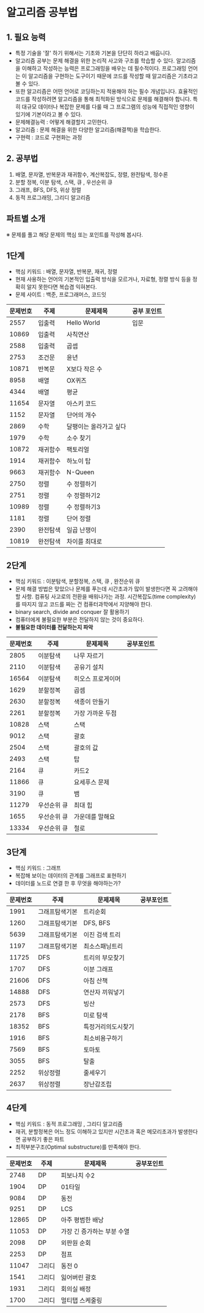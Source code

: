 # 알고리즘 공부법

## 1. 필요 능력

- 특정 기술을 '잘' 하기 위해서는 기초와 기본을 단단히 하라고 배웁니다.
- 알고리즘 공부는 문제 해결을 위한 논리적 사고와 구조를 학습할 수 있다. 알고리즘을 이해하고 작성하는 능력은 프로그래밍을 배우는 데 필수적이다. 프로그래밍 언어는 이 알고리즘을 구현하는 도구이기 때문에 코드를 작성할 때 알고리즘은 기초라고 볼 수 있다.
- 또한 알고리즘은 어떤 언어로 코딩하는지 적용해야 하는 필수 개념입니다. 효율적인 코드를 작성하려면 알고리즘을 통해 최적화된 방식으로 문제를 해결해야 합니다. 특히 대규모 데이터나 복잡한 문제를 다룰 때 그 프로그램의 성능에 직접적인 영향이 있기에 기본이라고 볼 수 있다.
- 문제해결능력 : 어떻게 해결할지 고민한다.
- 알고리즘 : 문제 해결을 위한 다양한 알고리즘(해결책)을 학습한다.
- 구현력 : 코드로 구현화는 과정

## 2. 공부법

1. 배열, 문자열, 반복문과 재귀함수, 계산복잡도, 정렬, 완전탐색, 정수론
2. 분할 정복, 이분 탐색, 스택, 큐 , 우선순위 큐
3. 그래프, BFS, DFS, 위상 정렬
4. 동적 프로그래밍, 그리디 알고리즘

## 파트별 소개

※ 문제를 풀고 해당 문제의 핵심 또는 포인트를 작성해 봅시다.

## 1단계

- 핵심 키워드 : 배열, 문자열, 반복문, 재귀, 정렬
- 현재 사용하는 언어의 기본적인 입출력 방식을 모르거나, 자료형, 정렬 방식 등을 정확히 알지 못한다면 복습겸 익혀본다.
- 문제 사이트 : 백준, 프로그래머스, 코드잇

| 문제번호 | 주제 | 문제제목 | 공부 포인트 |
| --- | --- | --- | --- |
| 2557 | 입출력 | Hello World | 입문 |
| 10869 | 입출력 | 사칙연산 |  |
| 2588 | 입출력 | 곱셉 |  |
| 2753 | 조건문 | 윤년 |  |
| 10871 | 반복문 | X보다 작은 수 |  |
| 8958 | 배열 | OX퀴즈 |  |
| 4344 | 배열 | 평균 |  |
| 11654 | 문자열 | 아스키 코드 |  |
| 1152 | 문자열 | 단어의 개수 |  |
| 2869 | 수학 | 달팽이는 올라가고 싶다 |  |
| 1979 | 수학 | 소수 찾기 |  |
| 10872 | 재귀함수 | 팩토리얼 |  |
| 1914 | 재귀함수 | 하노이 탑 |  |
| 9663 | 재귀함수 | N-Queen |  |
| 2750 | 정렬 | 수 정렬하기 |  |
| 2751 | 정렬 | 수 정렬하기2 |  |
| 10989 | 정렬 | 수 정렬하기3 |  |
| 1181 | 정렬 | 단어 정렬 |  |
| 2390 | 완전탐색 | 일곱 난쟁이 |  |
| 10819 | 완전탐색 | 차이를 최대로 |  |

## 2단계

- 핵심 키워드 : 이분탐색, 분할정복, 스택, 큐 , 완전순위 큐
- 문제 해결 방법은 맞았으나 문제를 푸는데 시간초과가 많이 발생한다면 꼭 고려해야할 사항. 컴퓨팅 사고로의 전환을 배워나가는 과정. 시간복잡도(time complexity)를 따지지 않고 코드를 짜는 건 컴퓨터과학에서 지양해야 한다.
- binary search, divide and conquer 잘 활용하기
- 컴퓨터에게 불필요한 부분은 전달하지 않는 것이 중요하다.
- **불필요한 데이터를 전달하는지 파악**

| 문제번호 | 주제 | 문제제목 | 공부포인트 |
| --- | --- | --- | --- |
| 2805 | 이분탐색 | 나무 자르기 |  |
| 2110 | 이분탐색 | 공유기 설치 |  |
| 16564 | 이분탐색 | 히오스 프로게이머 |  |
| 1629 | 분할정복 | 곱셈 |  |
| 2630 | 분할정복 | 색종이 만들기 |  |
| 2261 | 분할정복 | 가장 가까운 두점 |  |
| 10828 | 스택 | 스택 |  |
| 9012 | 스택 | 괄호 |  |
| 2504 | 스택 | 괄호의 값 |  |
| 2493 | 스택 | 탑 |  |
| 2164 | 큐 | 카드2 |  |
| 11866 | 큐 | 요세푸스 문제 |  |
| 3190 | 큐 | 뱀 |  |
| 11279 | 우선순위 큐 | 최대 힙 |  |
| 1655 | 우선순위 큐 | 가운데를 말해요 |  |
| 13334 | 우선순위 큐 | 철로 |  |

## 3단계

- 핵심 키워드 : 그래프
- 복잡해 보이는 데이터의 관계를 그래프로 표현하기
- 데이터를 노드로 연결 한 후 무엇을 해야하는가?

| 문제번호 | 주제 | 문제제목 | 공부포인트 |
| --- | --- | --- | --- |
| 1991 | 그래프탐색기본 | 트리순회 |  |
| 1260 | 그래프탐색기본 | DFS, BFS |  |
| 5639 | 그래프탐색기본 | 이진 검색 트리 |  |
| 1197 | 그래프탐색기본 | 최소스패닝트리 |  |
| 11725 | DFS | 트리의 부모찾기 |  |
| 1707 | DFS | 이분 그래프 |  |
| 21606 | DFS | 아침 산책 |  |
| 14888 | DFS | 연산자 끼워넣기 |  |
| 2573 | DFS | 빙산 |  |
| 2178 | BFS | 미로 탐색 |  |
| 18352 | BFS | 특정거리의도시찾기 |  |
| 1916 | BFS | 최소비용구하기 |  |
| 7569 | BFS | 토마토 |  |
| 3055 | BFS | 탈출 |  |
| 2252 | 위상정렬 | 줄세우기 |  |
| 2637 | 위상정렬 | 장난감조립 |  |

## 4단계

- 핵심 키워드 : 동적 프로그래밍 , 그리디 알고리즘
- 재귀, 분할정복은 어느 정도 이해하고 있지만 시간초과 혹은 메모리초과가 발생한다면 공부하기 좋은 파트
- 최적부분구조(Optimal substructure)를 만족해야 한다.

| 문제번호 | 주제 | 문제제목 | 공부포인트 |
| --- | --- | --- | --- |
| 2748 | DP | 피보나치 수2 |  |
| 1904 | DP | 01타일 |  |
| 9084 | DP | 동전 |  |
| 9251 | DP | LCS |  |
| 12865 | DP | 아주 평범한 배낭 |  |
| 11053 | DP | 가장 긴 증가하는 부분 수열 |  |
| 2098 | DP | 외판원 순회 |  |
| 2253 | DP | 점프 |  |
| 11047 | 그리디 | 동전 0 |  |
| 1541 | 그리디 | 잃어버린 괄호 |  |
| 1931 | 그리디 | 회의실 배정 |  |
| 1700 | 그리디 | 멀티탭 스케줄링 |  |